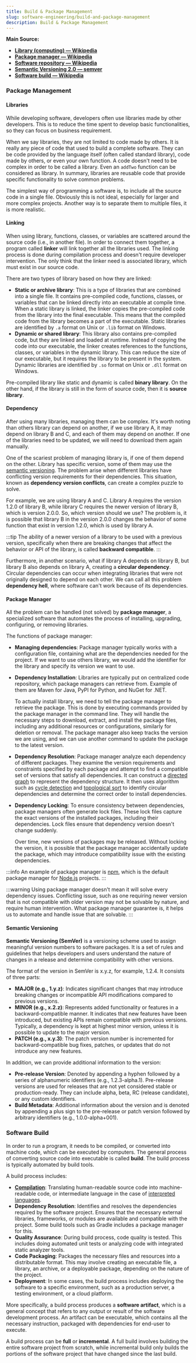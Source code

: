 ```yaml
---
title: Build & Package Management
slug: software-engineering/build-and-package-management
description: Build & Package Management
---
```


**Main Source:**

- **[Library (computing) — Wikipedia](<https://en.wikipedia.org/wiki/Library_(computing)>)**
- **[Package manager — Wikipedia](https://en.wikipedia.org/wiki/Package_manager)**
- **[Software repository — Wikipedia](https://en.wikipedia.org/wiki/Software_repository)**
- **[Semantic Versioning 2.0 — semver](https://semver.org/)**
- **[Software build — Wikipedia](https://en.wikipedia.org/wiki/Software_build)**

### Package Management

#### Libraries

While developing software, developers often use libraries made by other developers. This is to reduce the time spent to develop basic functionalities, so they can focus on business requirement.

When we say libraries, they are not limited to code made by others. It is really any piece of code that used to build a complete software. They can be code provided by the language itself (often called standard library), code made by others, or even your own function. A code doesn't need to be complex in order to be called a library. Even an `addTwo` function can be considered as library. In summary, libraries are reusable code that provide specific functionality to solve common problems.

The simplest way of programming a software is, to include all the source code in a single file. Obviously this is not ideal, especially for larger and more complex projects. Another way is to separate them to multiple files, it is more realistic.

#### Linking

When using library, functions, classes, or variables are scattered around the source code (i.e., in another file). In order to connect them together, a program called **linker** will link together all the libraries used. The linking process is done during compilation process and doesn't require developer intervention. The only think that the linker need is associated library, which must exist in our source code.

There are two types of library based on how they are linked:

- **Static or archive library**: This is a type of libraries that are combined into a single file. It contains pre-compiled code, functions, classes, or variables that can be linked directly into an executable at compile time. When a static library is linked, the linker copies the pre-compiled code from the library into the final executable. This means that the compiled code from the library becomes a part of the executable. Static libraries are identified by `.a` format on Unix or `.lib` format on Windows.
- **Dynamic or shared library**: This library also contains pre-compiled code, but they are linked and loaded at runtime. Instead of copying the code into our executable, the linker creates references to the functions, classes, or variables in the dynamic library. This can reduce the size of our executable, but it requires the library to be present in the system. Dynamic libraries are identified by `.so` format on Unix or `.dll` format on Windows.

Pre-compiled library like static and dynamic is called **binary library**. On the other hand, if the library is still in the form of source code, then it is **source library**.

#### Dependency

After using many libraries, managing them can be complex. It's worth noting than others library can depend on another, if we use library A, it may depend on library B and C, and each of them may depend on another. If one of the libraries need to be updated, we will need to download them again manually.

One of the scariest problem of managing library is, if one of them depend on the other. Library has specific version, some of them may use the [semantic versioning](#semantic-versioning). The problem arise when different libraries have conflicting version requirements for their dependencies. This situation, known as **dependency version conflicts**, can create a complex puzzle to solve.

For example, we are using library A and C. Library A requires the version 1.2.0 of library B, while library C requires the newer version of library B, which is version 2.0.0. So, which version should we use? The problem is, it is possible that library B in the version 2.0.0 changes the behavior of some function that exist in version 1.2.0, which is used by library A.

:::tip
The ability of a newer version of a library to be used with a previous version, specifically when there are breaking changes that affect the behavior or API of the library, is called **backward compatible**.
:::

Furthermore, in another scenario, what if library A depends on library B, but library B also depends on library A, creating a **circular dependency**. Circular dependencies can occur when integrating libraries that were not originally designed to depend on each other. We can call all this problem **dependency hell**, where software can't work because of its dependencies.

#### Package Manager

All the problem can be handled (not solved) by **package manager**, a specialized software that automates the process of installing, upgrading, configuring, or removing libraries.

The functions of package manager:

- **Managing dependencies**: Package manager typically works with a configuration file, containing what are the dependencies needed for the project. If we want to use others library, we would add the identifier for the library and specify its version we want to use.
- **Dependency Installation**: Libraries are typically put on centralized code repository, which package managers can retrieve from. Example of them are Maven for Java, PyPI for Python, and NuGet for .NET.

  To actually install library, we need to tell the package manager to retrieve the package. This is done by executing commands provided by the package manager in the command line. They will handle the necessary steps to download, extract, and install the package files, including any additional resources or configurations, similarly for deletion or removal. The package manager also keep tracks the version we are using, and we can use another command to update the package to the latest version.

- **Dependency Resolution**: Package manager analyze each dependency of different packages. They examine the version requirements and constraints specified by each package and attempt to find a compatible set of versions that satisfy all dependencies. It can construct a [directed graph](/data-structures-and-algorithms/graph) to represent the dependency structure. It then uses algorithm such as [cycle detection](/data-structures-and-algorithms/cycle-detection) and [topological sort](/data-structures-and-algorithms/topological-sort) to identify circular dependencies and determine the correct order to install dependencies.
- **Dependency Locking**: To ensure consistency between dependencies, package managers often generate lock files. These lock files capture the exact versions of the installed packages, including their dependencies. Lock files ensure that dependency version doesn't change suddenly.

  Over time, new versions of packages may be released. Without locking the version, it is possible that the package manager accidentally update the package, which may introduce compatibility issue with the existing dependencies.

:::info
An example of package manager is [npm](/internet-and-web/javascript#npm), which is the default package manager for [Node.js](/internet-and-web/javascript#node-js) projects.
:::

:::warning
Using package manager doesn't mean it will solve every dependency issues. Conflicting issue, such as one requiring newer version that is not compatible with older version may not be solvable by nature, and require human intervention. What package manager guarantee is, it helps us to automate and handle issue that are solvable.
:::

#### Semantic Versioning

**Semantic Versioning (SemVer)** is a versioning scheme used to assign meaningful version numbers to software packages. It is a set of rules and guidelines that helps developers and users understand the nature of changes in a release and determine compatibility with other versions.

The format of the version in SemVer is x.y.z, for example, 1.2.4. It consists of three parts:

- **MAJOR (e.g., 1.y.z)**: Indicates significant changes that may introduce breaking changes or incompatible API modifications compared to previous versions.
- **MINOR (e.g., x.2.z)**: Represents added functionality or features in a backward-compatible manner. It indicates that new features have been introduced, but existing APIs remain compatible with previous versions. Typically, a dependency is kept at highest minor version, unless it is possible to update to the major version.
- **PATCH (e.g., x.y.3)**: The patch version number is incremented for backward-compatible bug fixes, patches, or updates that do not introduce any new features.

In addition, we can provide additional information to the version:

- **Pre-release Version**: Denoted by appending a hyphen followed by a series of alphanumeric identifiers (e.g., 1.2.3-alpha.1). Pre-release versions are used for releases that are not yet considered stable or production-ready. They can include alpha, beta, RC (release candidate), or any custom identifiers.
- **Build Metadata**: Additional information about the version and is denoted by appending a plus sign to the pre-release or patch version followed by arbitrary identifiers (e.g., 1.0.0-alpha+001).

### Software Build

In order to run a program, it needs to be compiled, or converted into machine code, which can be executed by computers. The general process of converting source code into executable is called **build**. The build process is typically automated by build tools.

A build process includes:

- **[Compilation](/compilers-and-programming-languages/cpl-fundamentals#compiler-toolchain)**: Translating human-readable source code into machine-readable code, or intermediate language in the case of [interpreted languages](/computer-and-programming-fundamentals/interpreter).
- **Dependency Resolution**: Identifies and resolves the dependencies required by the software project. Ensures that the necessary external libraries, frameworks, or modules are available and compatible with the project. Some build tools such as Gradle includes a package manager for this.
- **Quality Assurance**: During build process, code quality is tested. This includes doing automated unit tests or analyzing code with integrated static analyzer tools.
- **Code Packaging**: Packages the necessary files and resources into a distributable format. This may involve creating an executable file, a library, an archive, or a deployable package, depending on the nature of the project.
- **Deployment**: In some cases, the build process includes deploying the software to a specific environment, such as a production server, a testing environment, or a cloud platform.

More specifically, a build process produces a **software artifact**, which is a general concept that refers to any output or result of the software development process. An artifact can be executable, which contains all the necessary instruction, packaged with dependencies for end-user to execute.

A build process can be **full** or **incremental**. A full build involves building the entire software project from scratch, while incremental build only builds the portions of the software project that have changed since the last build.
